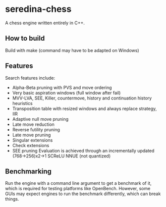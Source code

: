 # seredina-chess
A chess engine written entirely in C++.

## How to build
Build with make (command may have to be adapted on Windows)

## Features
Search features include:
- Alpha-Beta pruning with PVS and move ordering
- Very basic aspiration windows (full window after fail)
- MVV-LVA, SEE, Killer, countermove, history and continuation history heuristics
- Transposition table with resized windows and always replace strategy, IIR
- Adaptive null move pruning
- Late move reduction
- Reverse futility pruning
- Late move pruning
- Singular extensions
- Check extensions
- SEE pruning
Evaluation is achieved through an incrementally updated (768->256)x2->1 SCReLU NNUE (not quantized)

## Benchmarking
Run the engine with a command line argument to get a benchmark of it, which is required for testing platforms like OpenBench. However, some GUIs may expect engines to run the benchmark differently, which can break things.

